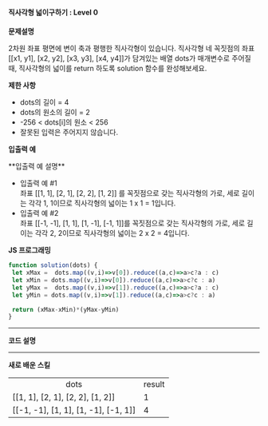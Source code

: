 #### 직사각형 넓이구하기 : Level 0 

**문제설명** <br>

2차원 좌표 평면에 변이 축과 평행한 직사각형이 있습니다. 직사각형 네 꼭짓점의 좌표 [[x1, y1], [x2, y2], [x3, y3], [x4, y4]]가 담겨있는 배열 dots가 매개변수로 주어질 때, 직사각형의 넓이를 return 하도록 solution 함수를 완성해보세요.

**제한 사항** <br>
 - dots의 길이 = 4
 - dots의 원소의 길이 = 2
 - -256 < dots[i]의 원소 < 256
 - 잘못된 입력은 주어지지 않습니다.

 
**입출력 예** <br>
<table>
<tr>
    <td colspan="1" align="center">dots</td>
    <td colspan="1" align="center">result</td>
</tr>
<tr>
    <td colspan="1">[[1, 1], [2, 1], [2, 2], [1, 2]]</td>
    <td colspan="1">1</td>
</tr>
<tr>
    <td colspan="1">[[-1, -1], [1, 1], [1, -1], [-1, 1]]	</td>
    <td colspan="1">4</td>
</tr>
**입출력 예 설명** <br>

- 입출력 예 #1
 <br> 좌표 [[1, 1], [2, 1], [2, 2], [1, 2]] 를 꼭짓점으로 갖는 직사각형의 가로, 세로 길이는 각각 1, 1이므로 직사각형의 넓이는 1 x 1 = 1입니다.
- 입출력 예 #2
 <br> 좌표 [[-1, -1], [1, 1], [1, -1], [-1, 1]]를 꼭짓점으로 갖는 직사각형의 가로, 세로 길이는 각각 2, 2이므로 직사각형의 넓이는 2 x 2 = 4입니다.

**JS 프로그래밍**
```javascript
function solution(dots) {
 let xMax =  dots.map((v,i)=>v[0]).reduce((a,c)=>a>c?a : c)
 let xMin = dots.map((v,i)=>v[0]).reduce((a,c)=>a>c?c : a)
 let yMax =  dots.map((v,i)=>v[1]).reduce((a,c)=>a>c?a : c)
 let yMin = dots.map((v,i)=>v[1]).reduce((a,c)=>a>c?c : a)

 return (xMax-xMin)*(yMax-yMin)
}
```
***
**코드 설명**
***
**새로 배운 스킬**






